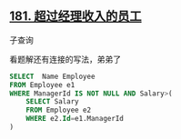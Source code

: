 ## [181. 超过经理收入的员工](https://leetcode-cn.com/problems/employees-earning-more-than-their-managers/)

子查询

看题解还有连接的写法，弟弟了





```sql
SELECT  Name Employee
FROM Employee e1
WHERE ManagerId IS NOT NULL AND Salary>(
    SELECT Salary 
    FROM Employee e2
    WHERE e2.Id=e1.ManagerId
)
```

